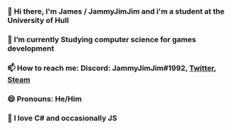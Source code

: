 ### 👋 Hi there, I'm James / JammyJimJim and i'm a student at the University of Hull
### 🌱 I’m currently Studying computer science for games development
### 📫 How to reach me: Discord: JammyJimJim#1992, [Twitter](https://twitter.com/JammyJ1mJ1m), [Steam](https://steamcommunity.com/id/JammyJimJim)
### 😄 Pronouns: He/Him
### 💖 I love C# and occasionally JS
<!--
**JammyJ1mJ1m/JammyJ1mJ1m** is a ✨ _special_ ✨ repository because its `README.md` (this file) appears on your GitHub profile.

Here are some ideas to get you started:

- 🔭 I’m currently working on ...
- 👯 I’m looking to collaborate on ...
- 🤔 I’m looking for help with ...
- 💬 Ask me about ...
- ⚡ Fun fact: 
-->
